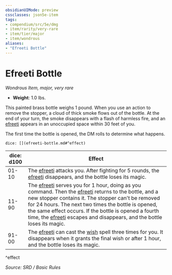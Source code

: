 ```yaml
---
obsidianUIMode: preview
cssclasses: json5e-item
tags:
- compendium/src/5e/dmg
- item/rarity/very-rare
- item/tier/major
- item/wondrous
aliases: 
- "Efreeti Bottle"
---
```

# Efreeti Bottle
*Wondrous Item, major, very rare*  

- **Weight**: 1.0 lbs.

This painted brass bottle weighs 1 pound. When you use an action to remove the stopper, a cloud of thick smoke flows out of the bottle. At the end of your turn, the smoke disappears with a flash of harmless fire, and an [efreeti](efreeti.md) appears in an unoccupied space within 30 feet of you.

The first time the bottle is opened, the DM rolls to determine what happens.

`dice: [](efreeti-bottle.md#^effect)`

| dice: d100 | Effect |
|------------|--------|
| 01-10 | The [efreeti](efreeti.md) attacks you. After fighting for 5 rounds, the [efreeti](efreeti.md) disappears, and the bottle loses its magic. |
| 11-90 | The [efreeti](efreeti.md) serves you for 1 hour, doing as you command. Then the [efreeti](efreeti.md) returns to the bottle, and a new stopper contains it. The stopper can't be removed for 24 hours. The next two times the bottle is opened, the same effect occurs. If the bottle is opened a fourth time, the [efreeti](efreeti.md) escapes and disappears, and the bottle loses its magic. |
| 91-00 | The [efreeti](efreeti.md) can cast the [wish](wish.md) spell three times for you. It disappears when it grants the final wish or after 1 hour, and the bottle loses its magic. |
^effect

*Source: SRD / Basic Rules*